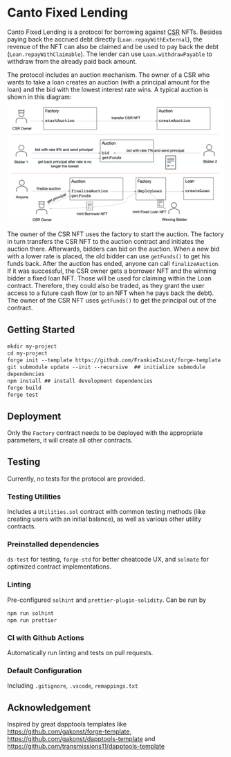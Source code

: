 # Canto Fixed Lending

Canto Fixed Lending is a protocol for borrowing against [CSR](https://github.com/Canto-Improvement-Proposals/CIPs/blob/main/CIP-001.md) NFTs. Besides paying back the accrued debt directly (`Loan.repayWithExternal`), the revenue of the NFT can also be claimed and be used to pay back the debt (`Loan.repayWithClaimable`). The lender can use `Loan.withdrawPayable` to withdraw from the already paid back amount.

The protocol includes an auction mechanism. The owner of a CSR who wants to take a loan creates an auction (with a principal amount for the loan) and the bid with the lowest interest rate wins. A typical auction is shown in this diagram:
![Auction flow](docs/auction_flow.png)

The owner of the CSR NFT uses the factory to start the auction. The factory in turn transfers the CSR NFT to the auction contract and initiates the auction there.
Afterwards, bidders can bid on the auction. When a new bid with a lower rate is placed, the old bidder can use `getFunds()` to get his funds back.
After the auction has ended, anyone can call `finalizeAuction`. If it was successful, the CSR owner gets a borrower NFT and the winning bidder a fixed loan NFT. Those will be used for claiming within the Loan contract. Therefore, they could also be traded, as they grant the user access to a future cash flow (or to an NFT when he pays back the debt). The owner of the CSR NFT uses `getFunds()` to get the principal out of the contract.

## Getting Started

```
mkdir my-project
cd my-project
forge init --template https://github.com/FrankieIsLost/forge-template
git submodule update --init --recursive  ## initialize submodule dependencies
npm install ## install development dependencies
forge build
forge test
```

## Deployment
Only the `Factory` contract needs to be deployed with the appropriate parameters, it will create all other contracts.

## Testing
Currently, no tests for the protocol are provided.

### Testing Utilities

Includes a `Utilities.sol` contract with common testing methods (like creating users with an initial balance), as well as various other utility contracts.

### Preinstalled dependencies

`ds-test` for testing, `forge-std` for better cheatcode UX, and `solmate` for optimized contract implementations.  

### Linting

Pre-configured `solhint` and `prettier-plugin-solidity`. Can be run by

```
npm run solhint
npm run prettier
```

### CI with Github Actions

Automatically run linting and tests on pull requests.

### Default Configuration

Including `.gitignore`, `.vscode`, `remappings.txt`

## Acknowledgement

Inspired by great dapptools templates like https://github.com/gakonst/forge-template, https://github.com/gakonst/dapptools-template and https://github.com/transmissions11/dapptools-template

